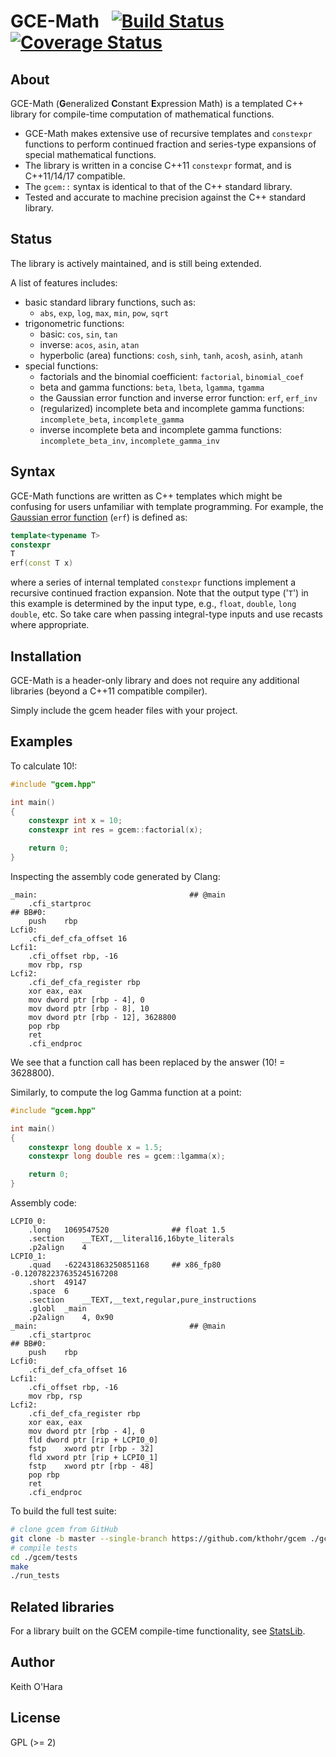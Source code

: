 # GCE-Math &nbsp; [![Build Status](https://travis-ci.org/kthohr/gcem.svg?branch=master)](https://travis-ci.org/kthohr/gcem) [![Coverage Status](https://codecov.io/github/kthohr/gcem/coverage.svg?branch=master)](https://codecov.io/github/kthohr/gcem?branch=master)

## About

GCE-Math (**G**eneralized **C**onstant **E**xpression Math) is a templated C++ library for compile-time computation of mathematical functions.

* GCE-Math makes extensive use of recursive templates and ```constexpr``` functions to perform continued fraction and series-type expansions of special mathematical functions.
* The library is written in a concise C++11 ```constexpr``` format, and is C++11/14/17 compatible.
* The ```gcem::``` syntax is identical to that of the C++ standard library.
* Tested and accurate to machine precision against the C++ standard library.

## Status

The library is actively maintained, and is still being extended.

A list of features includes:

* basic standard library functions, such as:
    - ```abs```, ```exp```, ```log```, ```max```, ```min```, ```pow```, ```sqrt```
* trigonometric functions:
    - basic: ```cos```, ```sin```, ```tan```
    - inverse: ```acos```, ```asin```, ```atan```
    - hyperbolic (area) functions: ```cosh```, ```sinh```, ```tanh```, ```acosh```, ```asinh```, ```atanh```
* special functions:
    - factorials and the binomial coefficient: ```factorial```, ```binomial_coef```
    - beta and gamma functions: ```beta```, ```lbeta```, ```lgamma```, ```tgamma```
    - the Gaussian error function and inverse error function: ```erf```, ```erf_inv```
    - (regularized) incomplete beta and incomplete gamma functions: ```incomplete_beta```, ```incomplete_gamma```
    - inverse incomplete beta and incomplete gamma functions: ```incomplete_beta_inv```, ```incomplete_gamma_inv```

## Syntax

GCE-Math functions are written as C++ templates which might be confusing for users unfamiliar with template programming. For example, the [Gaussian error function](https://en.wikipedia.org/wiki/Error_function) (```erf```) is defined as:
```cpp
template<typename T>
constexpr
T
erf(const T x)
```
where a series of internal templated ```constexpr``` functions implement a recursive continued fraction expansion. Note that the output type ('```T```') in this example is determined by the input type, e.g., ```float```, ```double```, ```long double```, etc. So take care when passing integral-type inputs and use recasts where appropriate.


## Installation

GCE-Math is a header-only library and does not require any additional libraries (beyond a C++11 compatible compiler). 

Simply include the gcem header files with your project.

## Examples

To calculate 10!:

```cpp
#include "gcem.hpp"

int main()
{
    constexpr int x = 10;
    constexpr int res = gcem::factorial(x);

    return 0;
}
```
Inspecting the assembly code generated by Clang:
```assembly
_main:                                  ## @main
	.cfi_startproc
## BB#0:
	push	rbp
Lcfi0:
	.cfi_def_cfa_offset 16
Lcfi1:
	.cfi_offset rbp, -16
	mov	rbp, rsp
Lcfi2:
	.cfi_def_cfa_register rbp
	xor	eax, eax
	mov	dword ptr [rbp - 4], 0
	mov	dword ptr [rbp - 8], 10
	mov	dword ptr [rbp - 12], 3628800
	pop	rbp
	ret
	.cfi_endproc
```
We see that a function call has been replaced by the answer (10! = 3628800).

Similarly, to compute the log Gamma function at a point:

```cpp
#include "gcem.hpp"

int main()
{
    constexpr long double x = 1.5;
    constexpr long double res = gcem::lgamma(x);

    return 0;
}
```
Assembly code:
```assembly
LCPI0_0:
	.long	1069547520              ## float 1.5
	.section	__TEXT,__literal16,16byte_literals
	.p2align	4
LCPI0_1:
	.quad	-622431863250851168     ## x86_fp80 -0.120782237635245167208
	.short	49147
	.space	6
	.section	__TEXT,__text,regular,pure_instructions
	.globl	_main
	.p2align	4, 0x90
_main:                                  ## @main
	.cfi_startproc
## BB#0:
	push	rbp
Lcfi0:
	.cfi_def_cfa_offset 16
Lcfi1:
	.cfi_offset rbp, -16
	mov	rbp, rsp
Lcfi2:
	.cfi_def_cfa_register rbp
	xor	eax, eax
	mov	dword ptr [rbp - 4], 0
	fld	dword ptr [rip + LCPI0_0]
	fstp	xword ptr [rbp - 32]
	fld	xword ptr [rip + LCPI0_1]
	fstp	xword ptr [rbp - 48]
	pop	rbp
	ret
	.cfi_endproc
```


To build the full test suite:

```bash
# clone gcem from GitHub
git clone -b master --single-branch https://github.com/kthohr/gcem ./gcem
# compile tests
cd ./gcem/tests
make
./run_tests
```

## Related libraries

For a library built on the GCEM compile-time functionality, see [StatsLib](https://github.com/kthohr/stats).

## Author

Keith O'Hara

## License

GPL (>= 2)
